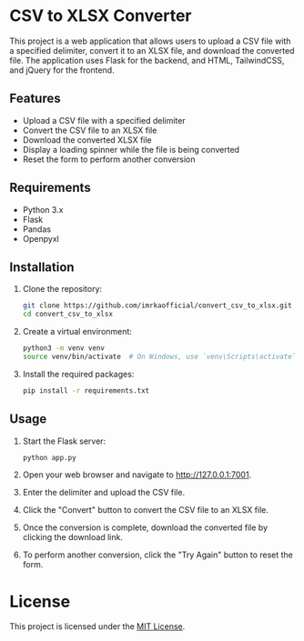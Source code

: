 # CSV to XLSX Converter

This project is a web application that allows users to upload a CSV file with a specified delimiter, convert it to an XLSX file, and download the converted file. The application uses Flask for the backend, and HTML, TailwindCSS, and jQuery for the frontend.

## Features

- Upload a CSV file with a specified delimiter
- Convert the CSV file to an XLSX file
- Download the converted XLSX file
- Display a loading spinner while the file is being converted
- Reset the form to perform another conversion

## Requirements

- Python 3.x
- Flask
- Pandas
- Openpyxl

## Installation

1. Clone the repository:
    ```sh
    git clone https://github.com/imrkaofficial/convert_csv_to_xlsx.git
    cd convert_csv_to_xlsx


2. Create a virtual environment:
    ```sh
    python3 -m venv venv
    source venv/bin/activate  # On Windows, use `venv\Scripts\activate`


3. Install the required packages:
    ```sh
    pip install -r requirements.txt


## Usage

1. Start the Flask server:
    ```sh
    python app.py

2. Open your web browser and navigate to http://127.0.0.1:7001.

3. Enter the delimiter and upload the CSV file.

4. Click the "Convert" button to convert the CSV file to an XLSX file.

5. Once the conversion is complete, download the converted file by clicking the download link.

6. To perform another conversion, click the "Try Again" button to reset the form.

 
# License
This project is licensed under the [MIT License](/LICENSE).